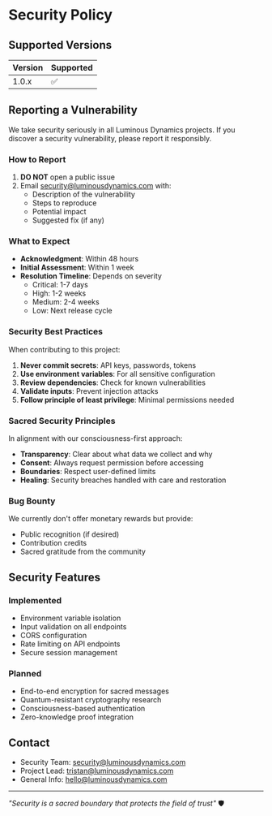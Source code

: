 # Security Policy

## Supported Versions

| Version | Supported          |
| ------- | ------------------ |
| 1.0.x   | :white_check_mark: |

## Reporting a Vulnerability

We take security seriously in all Luminous Dynamics projects. If you discover a security vulnerability, please report it responsibly.

### How to Report

1. **DO NOT** open a public issue
2. Email security@luminousdynamics.com with:
   - Description of the vulnerability
   - Steps to reproduce
   - Potential impact
   - Suggested fix (if any)

### What to Expect

- **Acknowledgment**: Within 48 hours
- **Initial Assessment**: Within 1 week
- **Resolution Timeline**: Depends on severity
  - Critical: 1-7 days
  - High: 1-2 weeks
  - Medium: 2-4 weeks
  - Low: Next release cycle

### Security Best Practices

When contributing to this project:

1. **Never commit secrets**: API keys, passwords, tokens
2. **Use environment variables**: For all sensitive configuration
3. **Review dependencies**: Check for known vulnerabilities
4. **Validate inputs**: Prevent injection attacks
5. **Follow principle of least privilege**: Minimal permissions needed

### Sacred Security Principles

In alignment with our consciousness-first approach:

- **Transparency**: Clear about what data we collect and why
- **Consent**: Always request permission before accessing
- **Boundaries**: Respect user-defined limits
- **Healing**: Security breaches handled with care and restoration

### Bug Bounty

We currently don't offer monetary rewards but provide:
- Public recognition (if desired)
- Contribution credits
- Sacred gratitude from the community

## Security Features

### Implemented
- Environment variable isolation
- Input validation on all endpoints
- CORS configuration
- Rate limiting on API endpoints
- Secure session management

### Planned
- End-to-end encryption for sacred messages
- Quantum-resistant cryptography research
- Consciousness-based authentication
- Zero-knowledge proof integration

## Contact

- Security Team: security@luminousdynamics.com
- Project Lead: tristan@luminousdynamics.com
- General Info: hello@luminousdynamics.com

---

*"Security is a sacred boundary that protects the field of trust"* 🛡️
